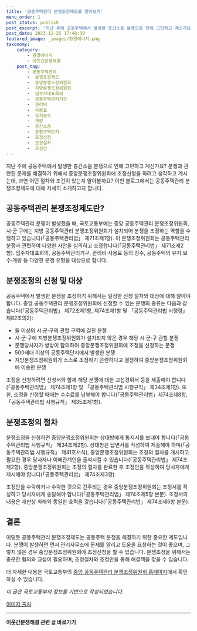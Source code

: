 ```yaml
---
title: '공동주택관리 분쟁조정제도를 알아보자'
menu_order: 1
post_status: publish
post_excerpt: '지난 주에 공동주택에서 발생한 층간소음 분쟁으로 인해 고민하고 계신가요  분쟁과 관련된 문제를 해결하기 위해서 중앙분쟁조정위원회에 조정신청을 하려고 생각하고 계시는데, 과연 어떤 절차와 조건이 있는지 알아볼까요  이번 블로그에서는 공동주택관리 분쟁조정제도에 대해 자세히 소개하고자 합니다.'
post_date: 2023-12-25 17:48:39
featured_image: _images/환경에너지.png
taxonomy:
    category:
        - 환경에너지
        - 이웃간분쟁해결
    post_tag:
        - 공동주택관리
        -  분쟁조정제도
        -  중앙분쟁조정위원회
        -  지방분쟁조정위원회
        -  입주자대표회의
        -  공동주택관리기구
        -  관리비
        -  사용료
        -  유지보수
        -  개량
        -  층간소음
        -  혼합주택단지
        -  조정신청
        -  조정절차
        -  조정안
---
```




지난 주에 공동주택에서 발생한 층간소음 분쟁으로 인해 고민하고 계신가요? 분쟁과 관련된 문제를 해결하기 위해서 중앙분쟁조정위원회에 조정신청을 하려고 생각하고 계시는데, 과연 어떤 절차와 조건이 있는지 알아볼까요? 이번 블로그에서는 공동주택관리 분쟁조정제도에 대해 자세히 소개하고자 합니다.

## 공동주택관리 분쟁조정제도란?

공동주택관리 분쟁이 발생했을 때, 국토교통부에는 중앙 공동주택관리 분쟁조정위원회, 시·군·구에는 지방 공동주택관리 분쟁조정위원회가 설치되어 분쟁을 조정하는 역할을 수행하고 있습니다(「공동주택관리법」 제71조제1항). 이 분쟁조정위원회는 공동주택관리 분쟁과 관련하여 다양한 사안을 심의하고 조정합니다(「공동주택관리법」 제71조제2항). 입주자대표회의, 공동주택관리기구, 관리비·사용료 등의 징수, 공동주택의 유지·보수·개량 등 다양한 분쟁 유형을 대상으로 합니다.

## 분쟁조정의 신청 및 대상

공동주택에서 발생한 분쟁을 조정하기 위해서는 일정한 신청 절차와 대상에 대해 알아야 합니다. 중앙 공동주택관리 분쟁조정위원회에 신청할 수 있는 분쟁의 종류는 다음과 같습니다(「공동주택관리법」 제72조제1항, 제74조제1항 및 「공동주택관리법 시행령」 제82조의2):
- 둘 이상의 시·군·구의 관할 구역에 걸친 분쟁
- 시·군·구에 지방분쟁조정위원회가 설치되지 않은 경우 해당 시·군·구 관할 분쟁
- 분쟁당사자가 쌍방이 합의하여 중앙분쟁조정위원회에 조정을 신청하는 분쟁
- 500세대 이상의 공동주택단지에서 발생한 분쟁
- 지방분쟁조정위원회가 스스로 조정하기 곤란하다고 결정하여 중앙분쟁조정위원회에 이송한 분쟁

조정을 신청하려면 신청서와 함께 해당 분쟁에 대한 교섭경위서 등을 제출해야 합니다(「공동주택관리법」 제74조제1항 및 「공동주택관리법 시행규칙」 제34조제1항). 또한, 조정을 신청할 때에는 수수료를 납부해야 합니다(「공동주택관리법」제74조제8항, 「공동주택관리법 시행규칙」 제35조제1항).

## 분쟁조정의 절차

분쟁조정을 신청하면 중앙분쟁조정위원회는 상대방에게 통지서를 보내야 합니다(「공동주택관리법 시행규칙」 제34조제2항). 상대방은 답변서를 작성하여 제출해야 하며(「공동주택관리법 시행규칙」 제41호서식), 중앙분쟁조정위원회는 조정의 절차를 개시하고 필요한 경우 당사자나 이해관계인을 출석시킬 수 있습니다(「공동주택관리법」 제74조제2항). 중앙분쟁조정위원회는 조정의 절차를 완료한 후 조정안을 작성하여 당사자에게 제시해야 합니다(「공동주택관리법」 제74조제3항).

조정안을 수락하거나 수락한 것으로 간주되는 경우 중앙분쟁조정위원회는 조정서를 작성하고 당사자에게 송달해야 합니다(「공동주택관리법」 제74조제5항 본문). 조정서의 내용은 재판상 화해와 동일한 효력을 갖습니다(「공동주택관리법」 제74조제6항 본문). 

## 결론

이렇듯 공동주택관리 분쟁조정제도는 공동주택 분쟁을 해결하기 위한 중요한 제도입니다. 분쟁이 발생하면 먼저 관리사무소에 문제를 알리고 도움을 요청하는 것이 좋으며, 그렇지 않은 경우 중앙분쟁조정위원회에 조정신청을 할 수 있습니다. 분쟁조정을 위해서는 충분한 협의와 교섭이 필요하며, 조정절차와 조정안을 통해 해결책을 찾을 수 있습니다. 

더 자세한 내용은 국토교통부의 [중앙 공동주택관리 분쟁조정위원회 홈페이지](http://namc.molit.go.kr)에서 확인하실 수 있습니다.

*이 글은 국토교통부의 정보를 기반으로 작성되었습니다.*

[이미지 출처](https://example.com/이미지.jpg)



<!-- wp:separator -->
<hr class="wp-block-separator has-alpha-channel-opacity"/>
<!-- /wp:separator -->

<!-- wp:group {"backgroundColor":"base","layout":{"type":"constrained"}} -->
<div class="wp-block-group has-base-background-color has-background"><!-- wp:paragraph {"align":"center","fontSize":"medium"} -->
<p class="has-text-align-center has-large-font-size"><strong>이웃간분쟁해결 관련 글 바로가기</strong></p>
<!-- /wp:paragraph -->


<!-- wp:latest-posts
{"categories":[{"id":35111,"count":19,"description":"","link":"https://uknowlaw.com/category/%ec%9d%b4%ec%9b%83%ea%b0%84%eb%b6%84%ec%9f%81%ed%95%b4%ea%b2%b0/","name":"이웃간분쟁해결","slug":"이웃간분쟁해결","taxonomy":"category","parent":0,"meta":[],"_links":{"self":[{"href":"https://uknowlaw.com/wp-json/wp/v2/categories/35111"}],"collection":[{"href":"https://uknowlaw.com/wp-json/wp/v2/categories"}],"about":[{"href":"https://uknowlaw.com/wp-json/wp/v2/taxonomies/category"}],"wp:post_type":[{"href":"https://uknowlaw.com/wp-json/wp/v2/posts?categories=35111"}],"curies":[{"name":"wp","href":"https://api.w.org/{rel}","templated":true}]}}],"postsToShow":100,"excerptLength":28,"postLayout":"grid","columns":2,"featuredImageAlign":"left","featuredImageSizeSlug":"large","fontSize":"small"} /--></div>
<!-- /wp:group -->
